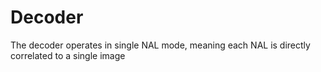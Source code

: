 # Decoder

The decoder operates in single NAL mode, meaning each NAL is directly correlated to a single image